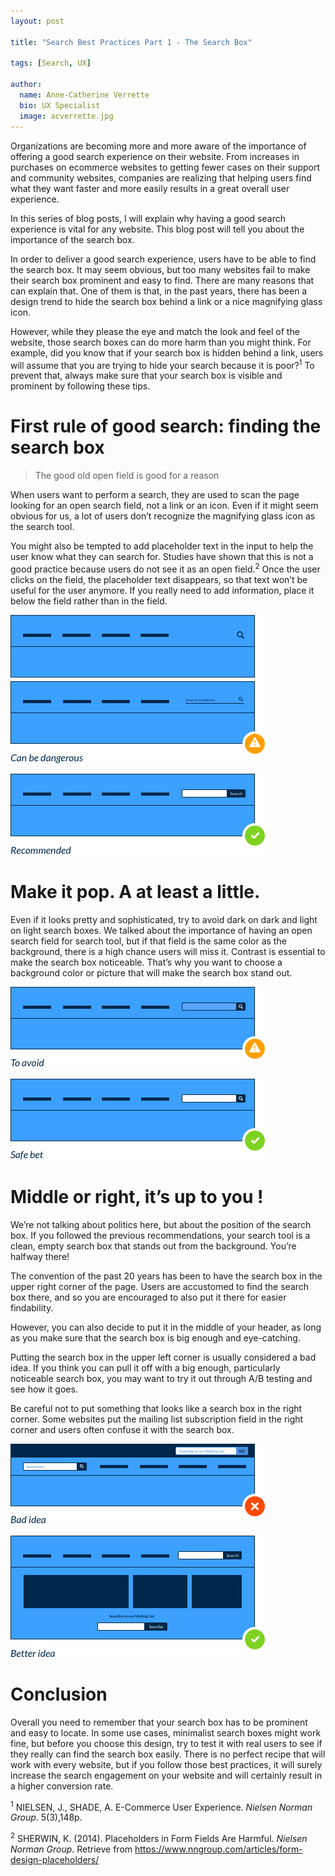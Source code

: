 ```yaml
---
layout: post

title: "Search Best Practices Part 1 - The Search Box"

tags: [Search, UX]

author:
  name: Anne-Catherine Verrette
  bio: UX Specialist
  image: acverrette.jpg
---
```


Organizations are becoming more and more aware of the importance of offering a good search experience on their website. From increases in purchases on ecommerce websites to getting fewer cases on their support and community websites, companies are realizing that helping users find what they want faster and more easily results in a great overall user experience.

In this series of blog posts, I will explain why having a good search experience is vital for any website. This blog post will tell you about the importance of the search box.

<!-- more -->

In order to deliver a good search experience, users have to be able to find the search box. It may seem obvious, but too many websites fail to make their search box prominent and easy to find. There are many reasons that can explain that. One of them is that, in the past years, there has been a design trend to hide the search box behind a link or a nice magnifying glass icon.

However, while they please the eye and match the look and feel of the website, those search boxes can do more harm than you might think. For example, did you know that if your search box is hidden behind a link, users will assume that you are trying to hide your search because it is poor?<sup>1</sup> To prevent that, always make sure that your search box is visible and prominent by following these tips.

# First rule of good search: finding the search box

> The good old open field is good for a reason

When users want to perform a search, they are used to scan the page looking for an open search field, not a link or an icon. Even if it might seem obvious for us, a lot of users don’t recognize the magnifying glass icon as the search tool.

You might also be tempted to add placeholder text in the input to help the user know what they can search for. Studies have shown that this is not a good practice because users do not see it as an open field.<sup>2</sup> Once the user clicks on the field, the placeholder text disappears, so that text won’t be useful for the user anymore. If you really need to add information, place it below the field rather than in the field.


![Can be dangerous](/images/2017-09-05-search-best-practices-1/can-be-dangerous.png)

![Recommended](/images/2017-09-05-search-best-practices-1/recommended.png)


# Make it pop. A at least a little.

Even if it looks pretty and sophisticated, try to avoid dark on dark and light on light search boxes. We talked about the importance of having an open search field for search tool, but if that field is the same color as the background, there is a high chance users will miss it. Contrast is essential to make the search box noticeable. That’s why you want to choose a background color or picture that will make the search box stand out. 

![To avoid](/images/2017-09-05-search-best-practices-1/to-avoid.png)

![Safe bet](/images/2017-09-05-search-best-practices-1/safe-bet.png)



# Middle or right, it’s up to you !

We’re not talking about politics here, but about the position of the search box. If you followed the previous recommendations, your search tool is a clean, empty search box that stands out from the background. You’re halfway there!

The convention of the past 20 years has been to have the search box in the upper right corner of the page. Users are accustomed to find the search box there, and so you are encouraged to also put it there for easier findability.

However, you can also decide to put it in the middle of your header, as long as you make sure that the search box is big enough and eye-catching.

Putting the search box in the upper left corner is usually considered a bad idea. If you think you can pull it off with a big enough, particularly noticeable search box, you may want to try it out through A/B testing and see how it goes.

Be careful not to put something that looks like a search box in the right corner. Some websites put the mailing list subscription field in the right corner and users often confuse it with the search box.

![Bad idea](/images/2017-09-05-search-best-practices-1/bad-idea.png)

![Better idea](/images/2017-09-05-search-best-practices-1/better-idea.png)


# Conclusion

Overall you need to remember that your search box has to be prominent and easy to locate. In some use cases, minimalist search boxes might work fine, but before you choose this design, try to test it with real users to see if they really can find the search box easily. 
There is no perfect recipe that will work with every website, but if you follow those best practices, it will surely increase the search engagement on your website and will certainly result in a higher conversion rate.



<sup>1</sup> NIELSEN, J., SHADE, A. E-Commerce User Experience. _Nielsen Norman Group_. 5(3),148p. 

<sup>2</sup> SHERWIN, K. (2014). Placeholders in Form Fields Are Harmful. _Nielsen Norman Group_. Retrieve from https://www.nngroup.com/articles/form-design-placeholders/
